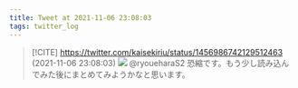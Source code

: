 ```yaml
---
title: Tweet at 2021-11-06 23:08:03
tags: twitter_log
---
```


> [!CITE] https://twitter.com/kaisekiriu/status/1456986742129512463 (2021-11-06 23:08:03)
> ![](https://twitter.com/kaisekiriu/status/1456986742129512463)
> @ryoueharaS2 恐縮です。もう少し読み込んでみた後にまとめてみようかなと思います。
